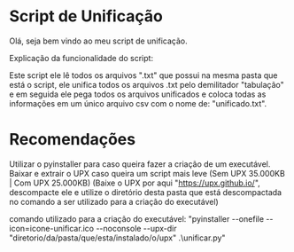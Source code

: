# Script de Unificação
 
Olá, seja bem vindo ao meu script de unificação.

Explicação da funcionalidade do script:

Este script ele lê todos os arquivos ".txt" que possui na mesma pasta que está o script, ele unifica todos os arquivos .txt pelo demilitador "tabulação" e
em seguida ele pega todos os arquivos unificados e coloca todas as informações em um único arquivo csv com o nome de: "unificado.txt".

# Recomendações

Utilizar o pyinstaller para caso queira fazer a criação de um executável.
Baixar e extrair o UPX caso queira um script mais leve (Sem UPX 35.000KB | Com UPX 25.000KB)
(Baixe o UPX por aqui "https://upx.github.io/", descompacte ele e utilize o diretório desta pasta que está descompactada no comando a ser utilizado para a criação do executável)

comando utilizado para a criação do executável:
"pyinstaller --onefile --icon=icone-unificar.ico --noconsole --upx-dir "diretorio/da/pasta/que/esta/instalado/o/upx" .\unificar.py"
